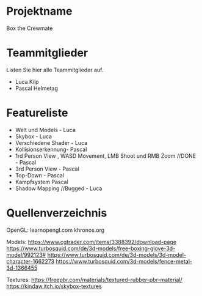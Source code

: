 # Projektname
Box the Crewmate

# Teammitglieder
Listen Sie hier alle Teammitglieder auf.
- Luca Kilp
- Pascal Helmetag

# Featureliste
- Welt und Models - Luca
- Skybox - Luca
- Verschiedene Shader - Luca
- Kollisionserkennung- Pascal
- 1rd Person View , WASD Movement, LMB Shoot und RMB Zoom //DONE - Pascal
- 3rd Person View - Pascal
- Top-Down - Pascal
- Kampfsystem Pascal
- Shadow Mapping //Bugged - Luca

# Quellenverzeichnis
OpenGL:
learnopengl.com
khronos.org

Models:
https://www.cgtrader.com/items/3388392/download-page
https://www.turbosquid.com/de/3d-models/free-boxing-glove-3d-model/992123#
https://www.turbosquid.com/de/3d-models/3d-model-character-1662273
https://www.turbosquid.com/3d-models/fence-metal-3d-1366455

Textures:
https://freepbr.com/materials/textured-rubber-pbr-material/
https://kindaw.itch.io/skybox-textures
